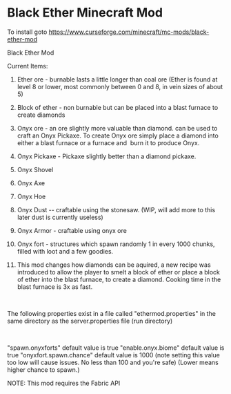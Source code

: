 # Black Ether Minecraft Mod

To install goto https://www.curseforge.com/minecraft/mc-mods/black-ether-mod

Black Ether Mod

Current Items:

1. Ether ore - burnable lasts a little longer than coal ore (Ether is found at level 8 or lower, most commonly between 0 and 8, in vein sizes of about 5)

2. Block of ether - non burnable but can be placed into a blast furnace to create diamonds

3. Onyx ore - an ore slightly more valuable than diamond. can be used to craft an Onyx Pickaxe. To create Onyx ore simply place a diamond into either a blast furnace or a furnace and  burn it to produce Onyx.

4. Onyx Pickaxe - Pickaxe slightly better than a diamond pickaxe.

5. Onyx Shovel

6. Onyx Axe

7. Onyx Hoe

8. Onyx Dust -- craftable using the stonesaw. (WIP, will add more to this later dust is currently useless)

9. Onyx Armor - craftable using onyx ore

10. Onyx fort - structures which spawn randomly 1 in every 1000 chunks, filled with loot and a few goodies.

11. This mod changes how diamonds can be aquired, a new recipe was introduced to allow the player to smelt a block of ether or place a block of ether into the blast furnace, to create a diamond. Cooking time in the blast furnace is 3x as fast.

 

The following properties exist in a file called "ethermod.properties" in the same directory as the server.properties file (run directory)

 

"spawn.onyxforts" default value is true
"enable.onyx.biome" default value is true
"onyxfort.spawn.chance" default value is 1000 (note setting this value too low will cause issues. No less than 100 and you're safe) (Lower means higher chance to spawn.)


NOTE: This mod requires the Fabric API